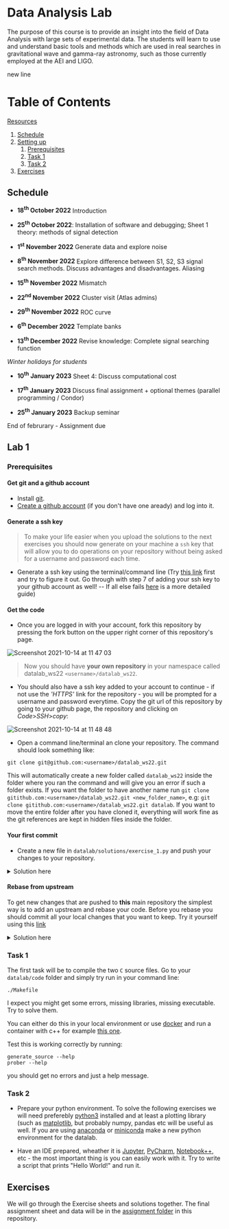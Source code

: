 # Data Analysis Lab

The purpose of this course is to provide an insight into the field of Data Analysis with large sets of experimental data. The students will learn to use and understand basic tools and methods which are used in real searches in gravitational wave and gamma-ray astronomy, such as those currently employed at the AEI and LIGO.

new line
# Table of Contents

[Resources](resources.md)

1. [Schedule](#schedule)
1. [Setting up](#lab-1)
    1. [Prerequisites](#prerequisites)
    2. [Task 1](#task-1)
    3. [Task 2](#task-2)
3. [Exercises](#exercises)

## Schedule

* **18<sup>th</sup> October 2022** Introduction

* **25<sup>th</sup> October 2022**: Installation of software and debugging; Sheet 1 theory: methods of signal detection

* **1<sup>st</sup> November 2022** Generate data and explore noise

* **8<sup>th</sup> November 2022** Explore difference between S1, S2, S3 signal search methods. Discuss advantages and disadvantages. Aliasing

* **15<sup>th</sup> November 2022** Mismatch

* **22<sup>nd</sup> November 2022** Cluster visit (Atlas admins)

* **29<sup>th</sup> November 2022** ROC curve

* **6<sup>th</sup> December 2022** Template banks

* **13<sup>th</sup> December 2022** Revise knowledge: Complete signal searching function

_Winter holidays for students_

* **10<sup>th</sup> January 2023** Sheet 4: Discuss computational cost

* **17<sup>th</sup> January 2023** Discuss final assignment + optional themes (parallel programming / Condor)

* **25<sup>th</sup> January 2023** Backup seminar

End of februrary - Assignment due  


## Lab 1

### Prerequisites

#### Get git and a github account

* Install [git](https://git-scm.com/book/en/v2/Getting-Started-Installing-Git).
* [Create a github account](https://github.com/join) (if you don't have one aready) and log into it.

#### Generate a ssh key

> To make your life easier when you upload the solutions to the next exercises you should now generate on your machine a `ssh` key that will allow you to do operations on your repository without being asked for a username and password each time.

*  Generate a ssh key using the terminal/command line (Try [this link](https://docs.github.com/en/authentication/connecting-to-github-with-ssh/generating-a-new-ssh-key-and-adding-it-to-the-ssh-agent) first and try to figure it out. Go through with step 7 of adding your ssh key to your github account as well! -- If all else fails [here](/instructions/ssh-key.md) is a more detailed guide)

#### Get the code

* Once you are logged in with your account, fork this repository by pressing the fork button on the upper right corner of this repository's page.

![Screenshot 2021-10-14 at 11 47 03](https://user-images.githubusercontent.com/6952640/137299631-11d5982d-b60c-4484-943e-0e0b8f22ea26.png)

> Now you should have __your own repository__ in your namespace called datalab_ws22 `<username>/datalab_ws22`.

* You should also have a ssh key added to your account to continue - if not use the _'HTTPS'_ link for the repository - you will be prompted for a username and password everytime. Copy the git url of this repository by going to your github page, the repository and clicking on _Code_>_SSH_>_copy_:

![Screenshot 2021-10-14 at 11 48 48](https://user-images.githubusercontent.com/6952640/137303888-76e1d354-bb03-4cc3-8d99-662cd15bdbb3.png)

* Open a command line/terminal an clone your repository. The command should look something like:

```
git clone git@github.com:<username>/datalab_ws22.git
```

This will automatically create a new folder called `datalab_ws22` inside the folder where you ran the command and will give you an error if such a folder exists. If you want the folder to have another name run `git clone gitithub.com:<username>/datalab_ws22.git <new_folder_name>`, e.g: `git clone gitithub.com:<username>/datalab_ws22.git datalab`. If you want to move the entire folder after you have cloned it, everything will work fine as the git references are kept in hidden files inside the folder.

#### Your first commit

* Create a new file in `datalab/solutions/exercise_1.py` and push your changes to your repository.

<details>
  <summary>Solution here</summary>

  Go to your `datalab` folder. Make a new folder called `solutins`:
  ```
  $ mkdir solutions
  ```
  Create a new file called `exercise_1.py` with any method.
  ```
  $ touch solutions/exercise_1.py
  ```
  Check the changes to your repository
  ```
  $ git status
  ```
  Commit the changes and then push them:
  ```
  $ git add .
  $ git commit -m "Saving my changes."
  $ git log
  $ git push origin main
  ```
</details>

#### Rebase from upstream

To get new changes that are pushed to __this__ main repository the simplest way is to add an upstream and rebase your code. Before you rebase you should commit all your local changes that you want to keep. Try it yourself using this [link](https://medium.com/@topspinj/how-to-git-rebase-into-a-forked-repo-c9f05e821c8a)

<details>
  <summary>Solution here</summary>

  Go to your `datalab` folder.
  To see what repositorities you are tracking run `git remote -v` - The output will probably look like this
  ```
  $ git remote -v
  origin	git@github.com:<your_username>/datalab_ss22.git (fetch)
  origin	git@github.com:<your_username>/datalab_ss22.git (push)
  ```
  Because you did the fork from the interface you can also get the new changes from the interface. But the better way to it is to add a _'remote'_ pointing to the fork (Add a keyname for the main repository). The textbook name for a repo you forked from is __upstream__.
  Add a remote named _upstream_ pointing to *this* repo using: `git remote add upstream git@github.com:alebot/datalab_ss22.git`. Now when you run `git remote -v`you should see something *like* this:
  ```
  $ git remote -v
  origin	git@github.com:<your_username>/datalab.git (fetch)
  origin	git@github.com:<your_username>/datalab.git (push)
  upstream	git@github.com:alebot/datalab.git (fetch)
  upstream	git@github.com:alebot/datalab.git (push)
  ```
  The best way to pull the new changes is using the `rebase` comamnd. This means that any commits you have made will be _'rebased'_ onto the new changes in the repository you have forked. (Make sure you have commited all your changes before proceeding.
  ```
  $ git status
  $ git add .
  $ git commit -m "Saving my changes."
  $ git log
  $ git fetch upstream
  $ git rebase upstream/main
  $ git log
  ```
</details>


### Task 1

The first task will be to compile the two `C` source files. Go to your `datalab/code` folder and simply try run in your command line:

```
./Makefile
```

I expect you might get some errors, missing libraries, missing executable. Try to solve them.

You can either do this in your local environment or use [docker](https://docs.docker.com/get-docker/) and run a container with c++ for example [this one](https://hub.docker.com/_/gcc).

Test this is working correctly by running:
```
generate_source --help
prober --help
```

you should get no errors and just a help message.

### Task 2

* Prepare your python environment. To solve the following exercises we will need preferebly [python3](https://www.python.org) installed and at least a plotting library (such as [matplotlib](https://matplotlib.org), but probably numpy, pandas etc will be useful as well. If you are using [anaconda](https://www.anaconda.com/products/individual) or [miniconda](https://docs.conda.io/en/latest/miniconda.html) make a new python environment for the datalab.

* Have an IDE prepared, wheather it is [Jupyter](https://jupyter.org), [PyCharm](https://www.jetbrains.com/pycharm/), [Notebook++](https://notepad-plus-plus.org/downloads/), etc - the most important thing is you can easily work with it. Try to write a script that prints "Hello World!" and run it.

## Exercises

We will go through the Exercise sheets and solutions together.
The final assignment sheet and data will be in the [assignment folder](https://github.com/alebot/datalab_ws22/tree/main/assignment) in this repository. 
